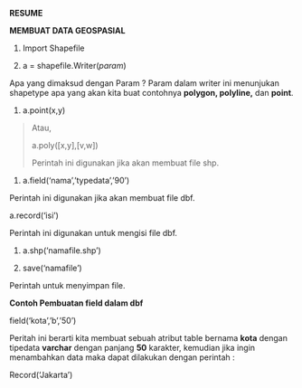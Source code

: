 **RESUME**

**MEMBUAT DATA GEOSPASIAL**

1.  Import Shapefile

2.  a = shapefile.Writer(*param*)

Apa yang dimaksud dengan Param ? Param dalam writer ini menunjukan shapetype apa yang akan kita buat contohnya **polygon, polyline,** dan **point**.

1.  a.point(x,y)

> Atau,
>
> a.poly(\[x,y\],\[v,w\])
>
> Perintah ini digunakan jika akan membuat file shp.

1.  a.field(‘nama’,’typedata’,’90’)

Perintah ini digunakan jika akan membuat file dbf.

a.record(‘isi’)

Perintah ini digunakan untuk mengisi file dbf.

1.  a.shp(‘namafile.shp’)

2.  save(‘namafile’)

Perintah untuk menyimpan file.

**Contoh Pembuatan field dalam dbf**

field(‘kota’,’b’,’50’)

Peritah ini berarti kita membuat sebuah atribut table bernama **kota** dengan tipedata **varchar** dengan panjang **50** karakter, kemudian jika ingin menambahkan data maka dapat dilakukan dengan perintah :

Record(‘Jakarta’)

